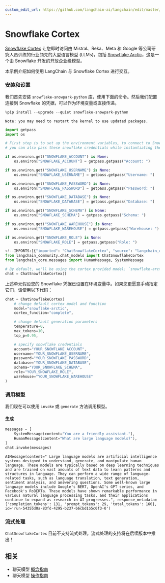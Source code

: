 ```yaml
---
custom_edit_url: https://github.com/langchain-ai/langchain/edit/master/docs/docs/integrations/chat/snowflake.ipynb
---
```

# Snowflake Cortex

[Snowflake Cortex](https://docs.snowflake.com/en/user-guide/snowflake-cortex/llm-functions) 让您即时访问由 Mistral、Reka、Meta 和 Google 等公司研究人员训练的行业领先的大型语言模型 (LLMs)，包括 [Snowflake Arctic](https://www.snowflake.com/en/data-cloud/arctic/)，这是一个由 Snowflake 开发的开放企业级模型。

本示例介绍如何使用 LangChain 与 Snowflake Cortex 进行交互。

### 安装和设置

我们首先安装 `snowflake-snowpark-python` 库，使用下面的命令。然后我们配置连接到 Snowflake 的凭据，可以作为环境变量或直接传递。


```python
%pip install --upgrade --quiet snowflake-snowpark-python
```
```output
Note: you may need to restart the kernel to use updated packages.
```

```python
import getpass
import os

# First step is to set up the environment variables, to connect to Snowflake,
# you can also pass these snowflake credentials while instantiating the model

if os.environ.get("SNOWFLAKE_ACCOUNT") is None:
    os.environ["SNOWFLAKE_ACCOUNT"] = getpass.getpass("Account: ")

if os.environ.get("SNOWFLAKE_USERNAME") is None:
    os.environ["SNOWFLAKE_USERNAME"] = getpass.getpass("Username: ")

if os.environ.get("SNOWFLAKE_PASSWORD") is None:
    os.environ["SNOWFLAKE_PASSWORD"] = getpass.getpass("Password: ")

if os.environ.get("SNOWFLAKE_DATABASE") is None:
    os.environ["SNOWFLAKE_DATABASE"] = getpass.getpass("Database: ")

if os.environ.get("SNOWFLAKE_SCHEMA") is None:
    os.environ["SNOWFLAKE_SCHEMA"] = getpass.getpass("Schema: ")

if os.environ.get("SNOWFLAKE_WAREHOUSE") is None:
    os.environ["SNOWFLAKE_WAREHOUSE"] = getpass.getpass("Warehouse: ")

if os.environ.get("SNOWFLAKE_ROLE") is None:
    os.environ["SNOWFLAKE_ROLE"] = getpass.getpass("Role: ")
```


```python
<!--IMPORTS:[{"imported": "ChatSnowflakeCortex", "source": "langchain_community.chat_models", "docs": "https://python.langchain.com/api_reference/community/chat_models/langchain_community.chat_models.snowflake.ChatSnowflakeCortex.html", "title": "Snowflake Cortex"}, {"imported": "HumanMessage", "source": "langchain_core.messages", "docs": "https://python.langchain.com/api_reference/core/messages/langchain_core.messages.human.HumanMessage.html", "title": "Snowflake Cortex"}, {"imported": "SystemMessage", "source": "langchain_core.messages", "docs": "https://python.langchain.com/api_reference/core/messages/langchain_core.messages.system.SystemMessage.html", "title": "Snowflake Cortex"}]-->
from langchain_community.chat_models import ChatSnowflakeCortex
from langchain_core.messages import HumanMessage, SystemMessage

# By default, we'll be using the cortex provided model: `snowflake-arctic`, with function: `complete`
chat = ChatSnowflakeCortex()
```

上述单元假设您的 Snowflake 凭据已设置在环境变量中。如果您更愿意手动指定它们，请使用以下代码：

```python
chat = ChatSnowflakeCortex(
    # change default cortex model and function
    model="snowflake-arctic",
    cortex_function="complete",

    # change default generation parameters
    temperature=0,
    max_tokens=10,
    top_p=0.95,

    # specify snowflake credentials
    account="YOUR_SNOWFLAKE_ACCOUNT",
    username="YOUR_SNOWFLAKE_USERNAME",
    password="YOUR_SNOWFLAKE_PASSWORD",
    database="YOUR_SNOWFLAKE_DATABASE",
    schema="YOUR_SNOWFLAKE_SCHEMA",
    role="YOUR_SNOWFLAKE_ROLE",
    warehouse="YOUR_SNOWFLAKE_WAREHOUSE"
)
```

### 调用模型
我们现在可以使用 `invoke` 或 `generate` 方法调用模型。

#### 生成


```python
messages = [
    SystemMessage(content="You are a friendly assistant."),
    HumanMessage(content="What are large language models?"),
]
chat.invoke(messages)
```



```output
AIMessage(content=" Large language models are artificial intelligence systems designed to understand, generate, and manipulate human language. These models are typically based on deep learning techniques and are trained on vast amounts of text data to learn patterns and structures in language. They can perform a wide range of language-related tasks, such as language translation, text generation, sentiment analysis, and answering questions. Some well-known large language models include Google's BERT, OpenAI's GPT series, and Facebook's RoBERTa. These models have shown remarkable performance in various natural language processing tasks, and their applications continue to expand as research in AI progresses.", response_metadata={'completion_tokens': 131, 'prompt_tokens': 29, 'total_tokens': 160}, id='run-5435bd0a-83fd-4295-b237-66cbd1b5c0f3-0')
```


### 流式处理
`ChatSnowflakeCortex` 目前不支持流式处理。流式处理的支持将在后续版本中推出！


## 相关

- 聊天模型 [概念指南](/docs/concepts/#chat-models)
- 聊天模型 [操作指南](/docs/how_to/#chat-models)
